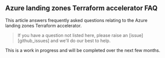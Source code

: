 <!-- markdownlint-disable first-line-h1 -->
## Azure landing zones Terraform accelerator FAQ

This article answers frequently asked questions relating to the Azure landing zones Terraform accelerator.

> If you have a question not listed here, please raise an [issue][github_issues] and we'll do our best to help.

This is a work in progress and will be completed over the next few months.